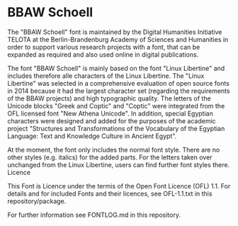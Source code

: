 # BBAW Schoell

The "BBAW Schoell" font is maintained by the Digital Humanities Initiative TELOTA at the Berlin-Brandenburg Academy of Sciences and Humanities in order to support various research projects with a font, that can be expanded as required and also used online in digital publications.

The font "BBAW Schoell" is mainly based on the font "Linux Libertine" and includes therefore alle characters of the Linux Libertine. The "Linux Libertine" was selected in a comprehensive evaluation of open source fonts in 2014 because it had the largest character set (regarding the requirements of the BBAW projects) and high typographic quality. The letters of the Unicode blocks "Greek and Coptic" and "Coptic" were integrated from the OFL licensed font "New Athena Unicode". In addition, special Egyptian characters were designed and added for the purposes of the academic project "Structures and Transformations of the Vocabulary of the Egyptian Language: Text and Knowledge Culture in Ancient Egypt".

At the moment, the font only includes the normal font style. There are no other styles (e.g. italics) for the added parts. For the letters taken over unchanged from the Linux Libertine, users can find further font styles there.
Licence

This Font is Licence under the termis of the Open Font Licence (OFL) 1.1. For details and for included Fonts and their licences, see OFL-1.1.txt in this repository/package.

For further information see FONTLOG.md in this repository.